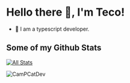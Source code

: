 # Hello there 👋, I'm Teco!




- 🔭 I am a typescript developer.




## Some of my Github Stats
[![All Stats](https://github-readme-stats-axpwmfcg3.vercel.app/api?username=CamPCatDev&show_icons=true&include_all_commits=true&count_private=true&hide=contribs)](https://github.com/CamPCatDev/github-readme-stats)

<p><img align="center" src="https://github-readme-streak-stats.herokuapp.com/?user=CamPCatDev&" alt="CamPCatDev" /></p>
